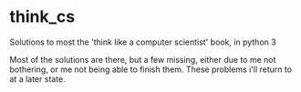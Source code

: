 # think_cs
Solutions to most the 'think like a computer scientist' book, in python 3

Most of the solutions are there, but a few missing, either due to me not bothering, 
or me not being able to finish them. These problems i'll return to at a later state.
